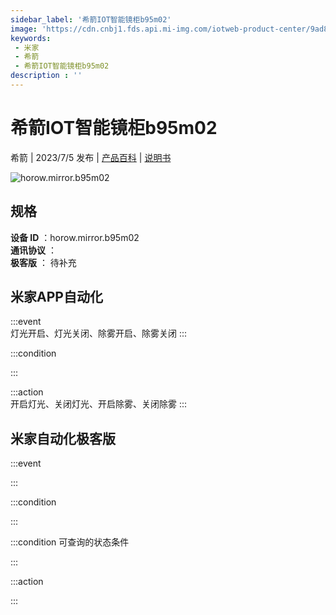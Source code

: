 ```yaml
---
sidebar_label: '希箭IOT智能镜柜b95m02'
image: 'https://cdn.cnbj1.fds.api.mi-img.com/iotweb-product-center/9ad8a3a6b09c500f2141574d34aad16e_1679389074060.png?GalaxyAccessKeyId=AKVGLQWBOVIRQ3XLEW&Expires=9223372036854775807&Signature=TjtMKdqLaW5es/pR5OtG8qA9H90='
keywords: 
 - 米家
 - 希箭
 - 希箭IOT智能镜柜b95m02
description : ''
---
```

# 希箭IOT智能镜柜b95m02

希箭 | 2023/7/5 发布 | [产品百科](https://home.mi.com/webapp/content/baike/product/index.html?model=horow.mirror.b95m02/) | [说明书](https://home.mi.com/views/introduction.html?model=horow.mirror.b95m02&region=cn)

![horow.mirror.b95m02](https://cdn.cnbj1.fds.api.mi-img.com/iotweb-product-center/9ad8a3a6b09c500f2141574d34aad16e_1679389074060.png?GalaxyAccessKeyId=AKVGLQWBOVIRQ3XLEW&Expires=9223372036854775807&Signature=TjtMKdqLaW5es/pR5OtG8qA9H90=)

## 规格  
> 
**设备 ID** ：horow.mirror.b95m02  
**通讯协议** ：  
**极客版**  ： 待补充 


## 米家APP自动化  

:::event  
灯光开启、灯光关闭、除雾开启、除雾关闭
:::

:::condition  

:::

:::action   
开启灯光、关闭灯光、开启除雾、关闭除雾
:::

## 米家自动化极客版  

:::event  

:::

:::condition  

:::

:::condition 可查询的状态条件  

:::

:::action  

:::

        
